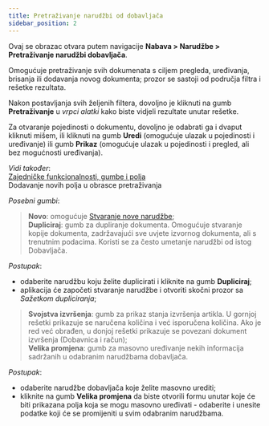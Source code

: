 ```yaml
---
title: Pretraživanje narudžbi od dobavljača
sidebar_position: 2
---
```


Ovaj se obrazac otvara putem navigacije **Nabava > Narudžbe > Pretraživanje narudžbi dobavljača**.

Omogućuje pretraživanje svih dokumenata s ciljem pregleda, uređivanja, brisanja ili dodavanja novog dokumenta; prozor se sastoji od područja filtra i rešetke rezultata.

Nakon postavljanja svih željenih filtera, dovoljno je kliknuti na gumb **Pretraživanje** u *vrpci alatki* kako biste vidjeli rezultate unutar rešetke.

Za otvaranje pojedinosti o dokumentu, dovoljno je odabrati ga i dvaput kliknuti mišem, ili kliknuti na 
gumb **Uredi** (omogućuje ulazak u pojedinosti i uređivanje) ili 
gumb **Prikaz** (omogućuje ulazak u pojedinosti i pregled, ali bez mogućnosti uređivanja).

*Vidi također*:  
[Zajedničke funkcionalnosti, gumbe i polja](/docs/guide/common)        
Dodavanje novih polja u obrasce pretraživanja  

*Posebni gumbi*:

> **Novo**: omogućuje [Stvaranje nove narudžbe](/docs/purchase/purchase-orders/insert-purchase-orders/purchase-orders-management);  
> **Dupliciraj**: gumb za dupliranje dokumenta. Omogućuje stvaranje kopije dokumenta, zadržavajući sve uvjete izvornog dokumenta, ali s trenutnim podacima. Koristi se za često umetanje narudžbi od istog Dobavljača.

*Postupak*:
- odaberite narudžbu koju želite duplicirati i kliknite na gumb **Dupliciraj**;  
- aplikacija će započeti stvaranje narudžbe i otvoriti skočni prozor sa *Sažetkom dupliciranja*;  

> **Svojstva izvršenja**: gumb za prikaz stanja izvršenja artikla. U gornjoj rešetki prikazuje se naručena količina i već isporučena količina. Ako je red već obrađen, u donjoj rešetki prikazuje se povezani dokument izvršenja (Dobavnica i račun);  
> **Velika promjena**: gumb za masovno uređivanje nekih informacija sadržanih u odabranim narudžbama dobavljača.

*Postupak*:
- odaberite narudžbe dobavljača koje želite masovno urediti;  
- kliknite na gumb **Velika promjena** da biste otvorili formu unutar koje će biti prikazana polja koja se mogu masovno uređivati - odaberite i unesite podatke koji će se promijeniti u svim odabranim narudžbama.